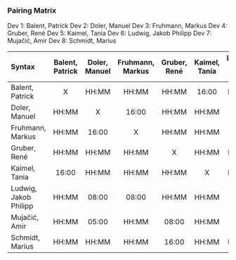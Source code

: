 ### Pairing Matrix
Dev 1: Balent, Patrick
Dev 2: Doler, Manuel
Dev 3: Fruhmann, Markus
Dev 4: Gruber, René
Dev 5: Kaimel, Tania
Dev 6: Ludwig, Jakob Philipp
Dev 7: Mujačić, Amir
Dev 8: Schmidt, Marius


| Syntax      | Balent, Patrick   	  | Doler, Manuel  	  | Fruhmann, Markus   	  | Gruber, René   	  | Kaimel, Tania   	  | Ludwig, Jakob Philipp   	  | Mujačić, Amir   	  | Schmidt, Marius   	  |
| :---        |    :----:   |    :----:   |    :----:   |    :----:   |    :----:   |    :----:   |    :----:   |    :----:   |
| Balent, Patrick      | X           | HH:MM       | HH:MM       | HH:MM       | 16:00    | HH:MM       | HH:MM       | HH:MM       |
| Doler, Manuel       | HH:MM       | X           | 16:00      | HH:MM       | HH:MM       | 08:00        | 05:00      | HH:MM       |
| Fruhmann, Markus      | HH:MM       | 16:00      | X           | HH:MM       | HH:MM       | 08:00       | HH:MM       | HH:MM       |
| Gruber, René       | HH:MM       | HH:MM       | HH:MM       | X           | HH:MM       | HH:MM       | 08:00       | 16:00       |
| Kaimel, Tania       | 16:00       | HH:MM       | HH:MM       | HH:MM       | X           | HH:MM       | HH:MM       | HH:MM       |
| Ludwig, Jakob Philipp       | HH:MM       | 08:00       | 08:00        | HH:MM       | HH:MM       | X           | 08:00       | HH:MM       |
| Mujačić, Amir      | HH:MM       | 05:00       | HH:MM       | 08:00       | HH:MM       | 8:00       | X           | 08:00       |
| Schmidt, Marius       | HH:MM       | HH:MM       | HH:MM       | 16:00       | HH:MM       | HH:MM       | 08:00       | X           |
